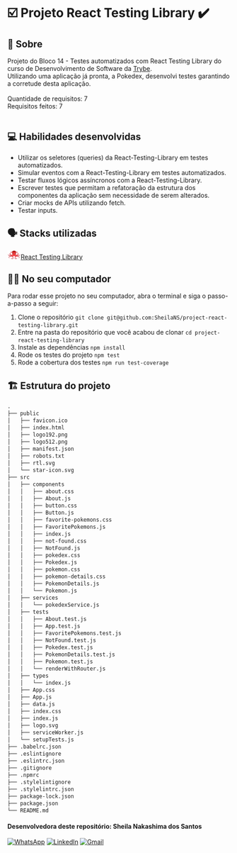 # :ballot_box_with_check: Projeto React Testing Library :heavy_check_mark:

## :page_facing_up: Sobre

Projeto do Bloco 14 - Testes automatizados com React Testing Library do curso de Desenvolvimento de Software da [Trybe](https://www.betrybe.com).<br>
Utilizando uma aplicação já pronta, a Pokedex, desenvolvi testes garantindo a corretude desta aplicação.<br><br>
Quantidade de requisitos: 7<br>
Requisitos feitos: 7<br><br>

## :computer: Habilidades desenvolvidas

- Utilizar os seletores (queries) da React-Testing-Library em testes automatizados.
- Simular eventos com a React-Testing-Library em testes automatizados.
- Testar fluxos lógicos assíncronos com a React-Testing-Library.
- Escrever testes que permitam a refatoração da estrutura dos componentes da aplicação sem necessidade de serem alterados.
- Criar mocks de APIs utilizando fetch.
- Testar inputs.

## :speaking_head: Stacks utilizadas
<div align="left">
  <a href="https://testing-library.com/docs/react-testing-library/intro/"><img alt="RTL icon" height="20px" width="30px" src="public/rtl.png" />React Testing Library</a>
</div>

## :woman_technologist: No seu computador
Para rodar esse projeto no seu computador, abra o terminal e siga o passo-a-passo a seguir:

1. Clone o repositório `git clone git@github.com:SheilaNS/project-react-testing-library.git`
2. Entre na pasta do repositório que você acabou de clonar `cd project-react-testing-library`
3. Instale as dependências `npm install`
4. Rode os testes do projeto `npm test`
5. Rode a cobertura dos testes `npm run test-coverage` 

## :building_construction: Estrutura do projeto
```
.
├── public
│   ├── favicon.ico
│   ├── index.html
│   ├── logo192.png
│   ├── logo512.png
│   ├── manifest.json
│   ├── robots.txt
│   ├── rtl.svg
│   └── star-icon.svg
├── src
│   ├── components
│   │   ├── about.css
│   │   ├── About.js
│   │   ├── button.css
│   │   ├── Button.js
│   │   ├── favorite-pokemons.css
│   │   ├── FavoritePokemons.js
│   │   ├── index.js
│   │   ├── not-found.css
│   │   ├── NotFound.js
│   │   ├── pokedex.css
│   │   ├── Pokedex.js
│   │   ├── pokemon.css
│   │   ├── pokemon-details.css
│   │   ├── PokemonDetails.js
│   │   └── Pokemon.js
│   ├── services
│   │   └── pokedexService.js
│   ├── tests
│   │   ├── About.test.js
│   │   ├── App.test.js
│   │   ├── FavoritePokemons.test.js
│   │   ├── NotFound.test.js
│   │   ├── Pokedex.test.js
│   │   ├── PokemonDetails.test.js
│   │   ├── Pokemon.test.js
│   │   └── renderWithRouter.js
│   ├── types
│   │   └── index.js
│   ├── App.css
│   ├── App.js
│   ├── data.js
│   ├── index.css
│   ├── index.js
│   ├── logo.svg
│   ├── serviceWorker.js
│   └── setupTests.js
├── .babelrc.json
├── .eslintignore
├── .eslintrc.json
├── .gitignore
├── .npmrc
├── .stylelintignore
├── .stylelintrc.json
├── package-lock.json
├── package.json
└── README.md
```

 #### Desenvolvedora deste repositório: Sheila Nakashima dos Santos
<a href="https://wa.me/+5511995985416?text=Sheila%20Dev" target="_blank" rel="external"><img src="https://img.shields.io/badge/WhatsApp-25D366?style=for-the-badge&logo=whatsapp&logoColor=white" alt="WhatsApp" height="25px" /></a>
<a href="https://www.linkedin.com/in/sheila-nakashima-dos-santos/" target="_blank" rel="external"><img src="https://img.shields.io/badge/LinkedIn-0077B5?style=for-the-badge&logo=linkedin&logoColor=white" alt="LinkedIn" height="25px"></a>
<a href="mailto:shei.nsantos@gmail.com" target="_blank" rel="external"><img src="https://img.shields.io/badge/Gmail-D14836?style=for-the-badge&logo=gmail&logoColor=white" alt="Gmail" height="25px"></a>